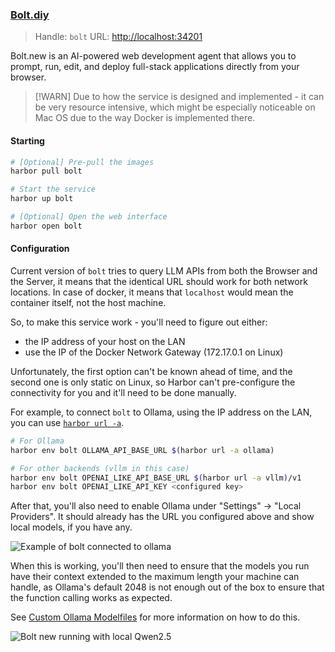 ### [Bolt.diy](https://github.com/stackblitz-labs/bolt.diy)

> Handle: `bolt`
> URL: [http://localhost:34201](http://localhost:34201)

Bolt.new is an AI-powered web development agent that allows you to prompt, run, edit, and deploy full-stack applications directly from your browser.

> [!WARN]
> Due to how the service is designed and implemented - it can be very resource intensive, which might be especially noticeable on Mac OS due to the way Docker is implemented there.

#### Starting

```bash
# [Optional] Pre-pull the images
harbor pull bolt

# Start the service
harbor up bolt

# [Optional] Open the web interface
harbor open bolt
```

#### Configuration

Current version of `bolt` tries to query LLM APIs from both the Browser and the Server, it means that the identical URL should work for both network locations. In case of docker, it means that `localhost` would mean the container itself, not the host machine.

So, to make this service work - you'll need to figure out either:
- the IP address of your host on the LAN
- use the IP of the Docker Network Gateway (172.17.0.1 on Linux)

Unfortunately, the first option can't be known ahead of time, and the second one is only static on Linux, so Harbor can't pre-configure the connectivity for you and it'll need to be done manually.

For example, to connect `bolt` to Ollama, using the IP address on the LAN, you can use [`harbor url -a`](./3.-Harbor-CLI-Reference#harbor-url-service).

```bash
# For Ollama
harbor env bolt OLLAMA_API_BASE_URL $(harbor url -a ollama)

# For other backends (vllm in this case)
harbor env bolt OPENAI_LIKE_API_BASE_URL $(harbor url -a vllm)/v1
harbor env bolt OPENAI_LIKE_API_KEY <configured key>
```

After that, you'll also need to enable Ollama under "Settings" -> "Local Providers". It should already has the URL you configured above and show local models, if you have any.

![Example of bolt connected to ollama](./bolt-openailike.png)

When this is working, you'll then need to ensure that the models you run have their context extended to the maximum length your machine can handle, as Ollama's default 2048 is not enough out of the box to ensure that the function calling works as expected.

See [Custom Ollama Modelfiles](./2.2.1-Backend:-Ollama#custom-modelfiles) for more information on how to do this.

![Bolt new running with local Qwen2.5](bolt-local-qwen.png)
